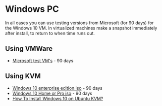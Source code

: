 # Windows PC

In all cases you can use testing versions from Microsoft (for 90 days) for the Windows 10 VM. In virtualized machines 
make a snapshot immediately after install, to return to when time runs out.

## Using VMWare 
* [Microsoft test VM's](https://developer.microsoft.com/en-us/microsoft-edge/tools/vms/) - 90 days

## Using KVM
* [Windows 10 enterprise edition iso](https://www.microsoft.com/en-us/evalcenter/evaluate-windows-10-enterprise) - 90 days
* [Windows 10 Home or Pro iso](https://www.microsoft.com/en-in/software-download/windows10ISO) - 90 days
* [How To Install Windows 10 on Ubuntu KVM?](https://getlabsdone.com/install-windows-10-on-ubuntu-kvm/)

